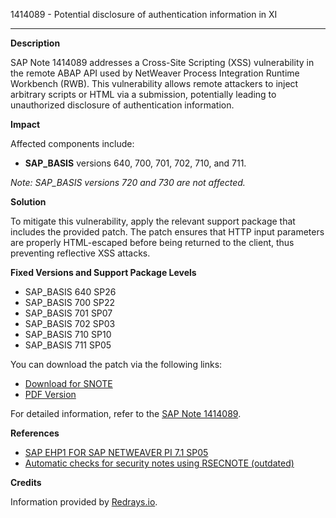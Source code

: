 1414089 - Potential disclosure of authentication information in XI

---

**Description**

SAP Note 1414089 addresses a Cross-Site Scripting (XSS) vulnerability in the remote ABAP API used by NetWeaver Process Integration Runtime Workbench (RWB). This vulnerability allows remote attackers to inject arbitrary scripts or HTML via a submission, potentially leading to unauthorized disclosure of authentication information.

**Impact**

Affected components include:

- **SAP_BASIS** versions 640, 700, 701, 702, 710, and 711.

*Note: SAP_BASIS versions 720 and 730 are not affected.*

**Solution**

To mitigate this vulnerability, apply the relevant support package that includes the provided patch. The patch ensures that HTTP input parameters are properly HTML-escaped before being returned to the client, thus preventing reflective XSS attacks.

**Fixed Versions and Support Package Levels**

- SAP_BASIS 640 SP26
- SAP_BASIS 700 SP22
- SAP_BASIS 701 SP07
- SAP_BASIS 702 SP03
- SAP_BASIS 710 SP10
- SAP_BASIS 711 SP05

You can download the patch via the following links:

- [Download for SNOTE](https://notesdownloads.sap.com/note/0040000008338872017)
- [PDF Version](https://userapps.support.sap.com/sap/support/sfm/notes/print/0001414089?language=en-US&token=5DAAD3B64C85A50AC79904BA0D3E11CE)

For detailed information, refer to the [SAP Note 1414089](https://me.sap.com/notes/0001414089).

**References**

- [SAP EHP1 FOR SAP NETWEAVER PI 7.1 SP05](https://me.sap.com/notes/1459565)
- [Automatic checks for security notes using RSECNOTE (outdated)](https://me.sap.com/notes/888889)

**Credits**

Information provided by [Redrays.io](https://redrays.io).